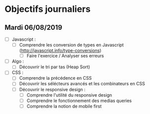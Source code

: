 # Objectifs journaliers

## Mardi 06/08/2019

* [ ] Javascript :
  * [ ] Comprendre les conversion de types en Javascript (http://javascript.info/type-conversions)
    * [ ] Faire l'exercice / Analyser ses erreurs

* [ ] Algo : 
  * [ ] Découvrir le tri par tas (Heap Sort)

* [ ] CSS : 
    * [ ] Comprendre la précédence en CSS
    * [ ] Découvrir les sélécteurs avancés et les combinateurs en CSS
    * [ ] Découvrir le responsive design :
        * [ ] Comprendre l'utilité du responsive design
        * [ ] Comprendre le fonctionnement des medias queries
        * [ ] Comprendre la notion de mobile first

